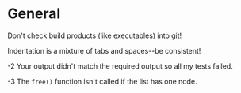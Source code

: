 # General

Don't check build products (like executables) into git!

Indentation is a mixture of tabs and spaces--be consistent!

-2 Your output didn't match the required output so all my tests failed.

-3 The `free()` function isn't called if the list has one node.
